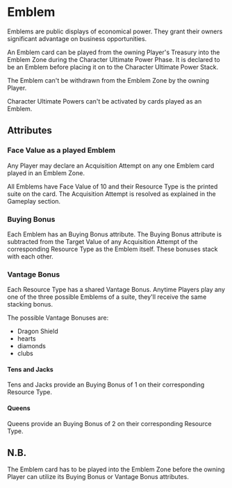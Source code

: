 # Emblem

Emblems are public displays of economical power. They grant their owners significant advantage on business opportunities.

An Emblem card can be played from the owning Player's Treasury into the Emblem Zone during the Character Ultimate Power Phase. It is declared to be an Emblem before placing it on to the Character Ultimate Power Stack.

The Emblem can't be withdrawn from the Emblem Zone by the owning Player.

Character Ultimate Powers can't be activated by cards played as an Emblem.

## Attributes

### Face Value as a played Emblem

Any Player may declare an Acquisition Attempt on any one Emblem card played in an Emblem Zone.

All Emblems have Face Value of 10 and their Resource Type is the printed suite on the card. The Acquisition Attempt is resolved as explained in the Gameplay section.

### Buying Bonus

Each Emblem has an Buying Bonus attribute. The Buying Bonus attribute is subtracted from the Target Value of any Acquisition Attempt of the corresponding Resource Type as the Emblem itself. These bonuses stack with each other.

### Vantage Bonus

Each Resource Type has a shared Vantage Bonus. Anytime Players play any one of the three possible Emblems of a suite, they'll receive the same stacking bonus.

The possible Vantage Bonuses are:

* Dragon Shield
* hearts
* diamonds
* clubs

#### Tens and Jacks

Tens and Jacks provide an Buying Bonus of 1 on their corresponding Resource Type.

#### Queens

Queens provide an Buying Bonus of 2 on their corresponding Resource Type.

## N.B.

The Emblem card has to be played into the Emblem Zone before the owning Player can utilize its Buying Bonus or Vantage Bonus attributes.
